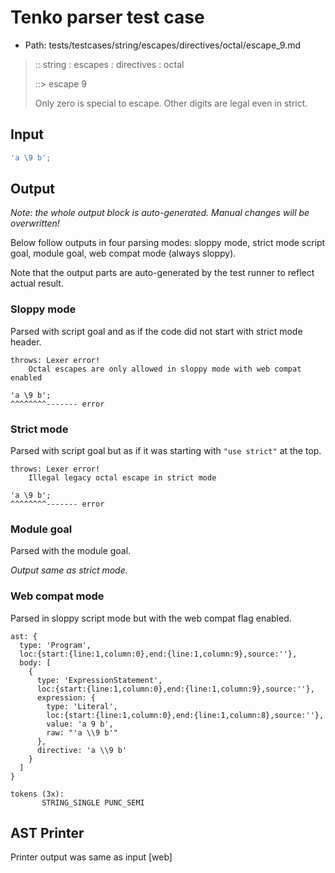 # Tenko parser test case

- Path: tests/testcases/string/escapes/directives/octal/escape_9.md

> :: string : escapes : directives : octal
>
> ::> escape 9
>
> Only zero is special to escape. Other digits are legal even in strict.

## Input

`````js
'a \9 b';
`````

## Output

_Note: the whole output block is auto-generated. Manual changes will be overwritten!_

Below follow outputs in four parsing modes: sloppy mode, strict mode script goal, module goal, web compat mode (always sloppy).

Note that the output parts are auto-generated by the test runner to reflect actual result.

### Sloppy mode

Parsed with script goal and as if the code did not start with strict mode header.

`````
throws: Lexer error!
    Octal escapes are only allowed in sloppy mode with web compat enabled

'a \9 b';
^^^^^^^^------- error
`````

### Strict mode

Parsed with script goal but as if it was starting with `"use strict"` at the top.

`````
throws: Lexer error!
    Illegal legacy octal escape in strict mode

'a \9 b';
^^^^^^^^------- error
`````


### Module goal

Parsed with the module goal.

_Output same as strict mode._

### Web compat mode

Parsed in sloppy script mode but with the web compat flag enabled.

`````
ast: {
  type: 'Program',
  loc:{start:{line:1,column:0},end:{line:1,column:9},source:''},
  body: [
    {
      type: 'ExpressionStatement',
      loc:{start:{line:1,column:0},end:{line:1,column:9},source:''},
      expression: {
        type: 'Literal',
        loc:{start:{line:1,column:0},end:{line:1,column:8},source:''},
        value: 'a 9 b',
        raw: "'a \\9 b'"
      },
      directive: 'a \\9 b'
    }
  ]
}

tokens (3x):
       STRING_SINGLE PUNC_SEMI
`````


## AST Printer

Printer output was same as input [web]
